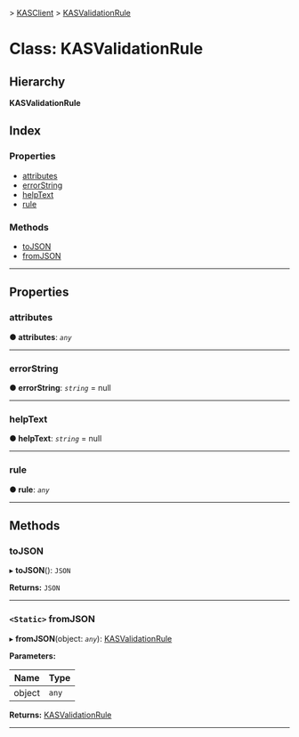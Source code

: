 [](../README.md) > [KASClient](../modules/kasclient.md) > [KASValidationRule](../classes/kasclient.kasvalidationrule.md)

# Class: KASValidationRule

## Hierarchy

**KASValidationRule**

## Index

### Properties

* [attributes](kasclient.kasvalidationrule.md#attributes)
* [errorString](kasclient.kasvalidationrule.md#errorstring)
* [helpText](kasclient.kasvalidationrule.md#helptext)
* [rule](kasclient.kasvalidationrule.md#rule)

### Methods

* [toJSON](kasclient.kasvalidationrule.md#tojson)
* [fromJSON](kasclient.kasvalidationrule.md#fromjson)

---

## Properties

<a id="attributes"></a>

###  attributes

**● attributes**: *`any`*

___
<a id="errorstring"></a>

###  errorString

**● errorString**: *`string`* =  null

___
<a id="helptext"></a>

###  helpText

**● helpText**: *`string`* =  null

___
<a id="rule"></a>

###  rule

**● rule**: *`any`*

___

## Methods

<a id="tojson"></a>

###  toJSON

▸ **toJSON**(): `JSON`

**Returns:** `JSON`

___
<a id="fromjson"></a>

### `<Static>` fromJSON

▸ **fromJSON**(object: *`any`*): [KASValidationRule](kasclient.kasvalidationrule.md)

**Parameters:**

| Name | Type |
| ------ | ------ |
| object | `any` |

**Returns:** [KASValidationRule](kasclient.kasvalidationrule.md)

___

